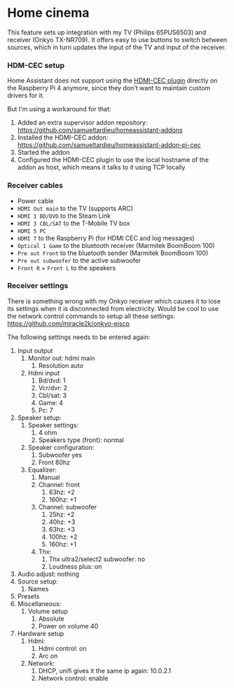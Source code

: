 # Home cinema

This feature sets up integration with my TV (Philips 65PUS6503) and receiver (Onkyo TX-NR709).
It offers easy to use buttons to switch between sources, which in turn updates the input of the TV and input of the receiver.

### HDM-CEC setup

Home Assistant does not support using the [HDMI-CEC plugin](https://www.home-assistant.io/integrations/hdmi_cec/) directly on the Raspberry Pi 4 anymore, since they don't want to maintain custom drivers for it.

But I'm using a workaround for that:
1. Added an extra supervisor addon repository: https://github.com/samueltardieu/homeassistant-addons
2. Installed the HDMI-CEC addon: https://github.com/samueltardieu/homeassistant-addon-pi-cec
3. Started the addon
4. Configured the HDMI-CEC plugin to use the local hostname of the addon as host, which means it talks to it using TCP locally 

### Receiver cables
- Power cable
- `HDMI Out main` to the TV (supports ARC)
- `HDMI 1 BD/DVD` to the Steam Link
- `HDMI 3 CBL/SAT` to the T-Mobile TV box
- `HDMI 5 PC` 
- `HDMI 7` to the Raspberry Pi (for HDMI CEC and log messages)
- `Optical 1 Game` to the bluetooth receiver (Marmitek BoomBoom 100)
- `Pre out Front` to the bluetooth sender (Marmitek BoomBoom 100)
- `Pre out subwoofer` to the active subwoofer
- `Front R` + `Front L` to the speakers

### Receiver settings

There is something wrong with my Onkyo receiver which causes it to lose its settings when it is disconnected from
electricity.
Would be cool to use the network control commands to setup all these settings: https://github.com/miracle2k/onkyo-eiscp

The following settings needs to be entered again:
1. Input output
    1. Monitor out: hdmi main
        1. Resolution auto
    2. Hdmi input
        1. Bd/dvd: 1
        2. Vcr/dvr: 2
        3. Cbl/sat: 3
        4. Game: 4
        5. Pc: 7
2. Speaker setup:
    1. Speaker settings:
        1. 4 ohm
        2. Speakers type (front): normal
    2. Speaker configuration:
        1. Subwoofer yes
        2. Front 80hz
    3. Equalizer:
        1. Manual
        2. Channel: front
            1. 63hz: +2
            2. 160hz: +1
        3. Channel: subwoofer
            1. 25hz: +2
            2. 40hz: +3
            3. 63hz: +3
            4. 100hz: +2
            5. 160hz: +1
        4. Thx:
            1. Thx ultra2/select2 subwoofer: no
            2. Loudness plus: on
3. Audio adjust: nothing
4. Source setup:
    1. Names
5. Presets
6. Miscellaneous:
    1. Volume setup
        1. Absolute
        2. Power on volume 40
7. Hardware setup
    1. Hdmi:
        1. Hdmi control: on
        2. Arc on
    2. Network:
        1. DHCP, unifi gives it the same ip again: 10.0.2.1
        2. Network control: enable
